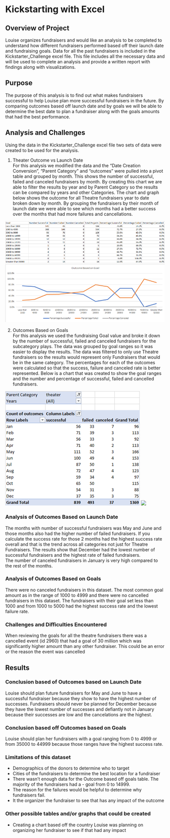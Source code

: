 # Kickstarting with Excel

## Overview of Project
Louise organizes fundraisers and would like an analysis to be completed to understand how different fundraisers performed based off their launch date and fundraising goals.  Data for all the past fundraisers is included in the Kickstarter_Challenge excel file. This file includes all the necessary data and will be used to complete an analysis and provide a written report with findings along with visualizations.

## Purpose
The purpose of this analysis is to find out what makes fundraisers successful to help Louise plan more successful fundraisers in the future.  By comparing outcomes based off launch date and by goals we will be able to determine the best date to plan a fundraiser along with the goals amounts that had the best performance. 

## Analysis and Challenges
Using the data in the Kickstarter_Challenge excel file two sets of data were created to be used for the analysis. 
1.	Theater Outcome vs Launch Date <br>
For this analysis we modified the data and the “Date Creation Conversion”, “Parent Category” and “outcomes” were pulled into a pivot table and grouped by month.  This shows the number of successful, failed and canceled fundraisers by month.  By creating this chart we are able to filter the results by year and by Parent Category so the results can be compared by years and other Categories. The chart and graph below shows the outcome for all Theatre fundraisers year to date broken down by month. By grouping the fundraisers by their month of launch date we were able to see which months had a better success over the months that had more failures and cancellations.  


<img src="https://github.com/andralobo/WeeklyModules/blob/main/Module%201%20Challenge/Outcomes_vs_Goals_Data.png?raw=true"> 
<img src="https://github.com/andralobo/Module1-Challenge/blob/main/Outcomes_vs_Goals.png?raw=true"> 

2.	Outcomes Based on Goals<br>
For this analysis we used the fundraising Goal value and broke it down by the number of successful, failed and canceled fundraisers for the subcategory plays.  The data was grouped by goal ranges so it was easier to display the results.  The data was filtered to only use Theatre fundraisers so the results would represent only Fundraisers that would be in the same category. The percentages for each of the outcomes were calculated so that the success, failure and canceled rate is better represented. Below is a chart that was created to show the goal ranges and the number and percentage of successful, failed and cancelled fundraisers.

<img src="https://github.com/andralobo/Module1-Challenge/blob/main/Theater_Outcomes_by_Launch_Date_Data.png?raw=true"> 
<img src="https://github.com/andralobo/Module1-Challenge/blob/main/Theater_Outcomes_by_Launch.png?raw=true"> 

### Analysis of Outcomes Based on Launch Date
The months with number of successful fundraisers was May and June and those months also had the higher number of failed fundraisers. If you calculate the success rate for those 2 months had the highest success rate overall and that is the trend across all categories not just for Theatre Fundraisers.
The results show that December had the lowest number of successful fundraisers and the highest rate of failed fundraisers.  
The number of canceled fundraisers in January is very high compared to the rest of the months.

### Analysis of Outcomes Based on Goals
There were no canceled fundraisers in this dataset.  The most common goal amount as in the range of 1000 to 4999 and there were no cancelled fundraisers in this dataset.  The fundraisers with their goal set less than 1000 and from 1000 to 5000 had the highest success rate and the lowest failure rate.
 
### Challenges and Difficulties Encountered
When reviewing the goals for all the theatre fundraisers there was a cancelled event (id 2960) that had a goal of 30 million which was significantly higher amount than any other fundraiser.  This could be an error or the reason the event was cancelled

## Results

### Conclusion based of Outcomes based on Launch Date
Louise should plan future fundraisers for May and June to have a successful fundraiser because they show to have the highest number of successes.
Fundraisers should never be planned for December because they have the lowest number of successes and defiantly not in January because their successes are low and the cancelations are the highest.  

### Conclusion based off Outcomes based on Goals
Louise should plan her fundraisers with a goal ranging from 0 to 4999 or from 35000 to 44999 because those ranges have the highest success rate.  

### Limitations of this dataset
-	Demographics of the donors to determine who to target
-	Cities of the fundraisers to determine the best location for a fundraiser
-	There wasn’t enough data for the Outcome based off goals table.  The majority of the fundraisers had a - goal from 0 to 14999.
-	The reason for the failures would be helpful to determine why fundraisers fail.
-	It the organizer the fundraiser to see that has any impact of the outcome

### Other possible tables and/or graphs that could be created
-	Creating a chart based off the country Louise was planning on organizing her fundraiser to see if that had any impact


